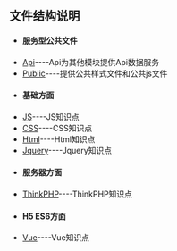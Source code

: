 <h2>文件结构说明</h2>
<ul>
<li><h4>服务型公共文件</h4></li>
<li><a href="Api/">Api</a>----Api为其他模块提供Api数据服务</li>
<li><a href="Public/">Public</a>----提供公共样式文件和公共js文件</li>
</ul>

<ul>
<li><h4>基础方面</h4></li>
<li><a href="JS/">JS</a>----JS知识点</li>
<li><a href="CSS/">CSS</a>----CSS知识点</li>
<li><a href="Html/">Html</a>----Html知识点</li>
<li><a href="Jquery/">Jquery</a>----Jquery知识点</li>

</ul>

<ul>
<li><h4>服务器方面</h4></li>
<li><a href="ThinkPHP/">ThinkPHP</a>----ThinkPHP知识点</li>
</ul>

<ul>
<li><h4>H5 ES6方面</h4></li>
<li><a href="Vue/">Vue</a>----Vue知识点</li>
</ul>
